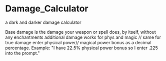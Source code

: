 # Damage_Calculator
a dark and darker damage calculator

Base damage is the damage your weapon or spell does, by itself, without any enchantments
additional damage works for phys and magic // same for true damage
enter physical power// magical power bonus as a decimal percentage. Example: "I have 22.5% physical power bonus so I enter .225 into the prompt."
